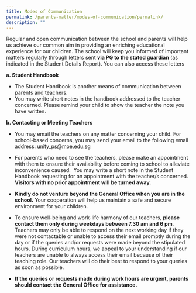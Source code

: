```yaml
---
title: Modes of Communication
permalink: /parents-matter/modes-of-communication/permalink/
description: ""
---
```

Regular and open communication between the school and parents will help us achieve our common aim in providing an enriching educational experience for our children. The school will keep you informed of important matters regularly through letters sent **via PG to the stated guardian** (as indicated in the Student Details Report). You can also access these letters 

**a. Student Handbook**
* The Student Handbook is another means of communication between parents and teachers.
* You may write short notes in the handbook addressed to the teacher concerned. Please remind your child to show the teacher the note you have written.

**b. Contacting or Meeting Teachers**

* You may email the teachers on any matter concerning your child. For school-based concerns, you may send your email to the following email address: [unity_ps@moe.edu.sg](unity_ps@moe.edu.sg)

* For parents who need to see the teachers, please make an appointment with them to ensure their availability before coming to school to alleviate inconvenience caused.  You may write a short note in the Student Handbook requesting for an appointment with the teacher/s concerned. **Visitors with no prior appointment will be turned away.**
* **Kindly do not venture beyond the General Office when you are in the school.** Your cooperation will help us maintain a safe and secure environment for your children.
* To ensure well-being and work-life harmony of our teachers, **please contact them only** **during weekdays between 7.30 am and 6 pm**. Teachers may only be able to respond on the next working day if they were not contactable or unable to access their email promptly during the day or if the queries and/or requests were made beyond the stipulated hours. During curriculum hours, we appeal to your understanding if our teachers are unable to always access their email because of their teaching role. Our teachers will do their best to respond to your queries as soon as possible. 
* **If the queries or requests made during work hours are urgent, parents should contact the General Office for assistance.**